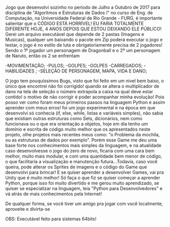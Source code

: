 Jogo que desenvolvi sozinho no período de Julho a Outubro de 2017 para disciplina de "Algoritmos e Estruturas de Dados I" no curso de Eng. de Computação, na Universidade Federal de Rio Grande - FURG, é importante salientar que o CÓDIGO ESTÁ HORRÍVEL! EU FARIA TOTALMENTE DIFERENTE HOJE, 4 ANOS DEPOIS QUE ESTOU DEIXANDO ELE PÚBLICO! Gerei um arquivo executável que depende de 2 pastas (Imagens e Musicas), qualquer um baixando o pacote em Zip poderá executar o jogo e testar, o jogo é no estilo de luta e obrigatoriamente precisa de 2 jogadores! Sendo o 1º jogador um personagem de Dragonball e o 2º um personagem de Naruto, então os 2 se enfrentam

-MOVIMENTAÇÃO;
-PULOS;
-GOLPES;
-GOLPES
-CARREGADOS;
-HABILIDADES ;
-SELEÇÃO DE PERSONAGEM, MAPA, VIDA E DANO;

O jogo tem pouquíssimos Bugs, visto que foi feito em um nível bem baixo, o único que encontrei não foi corrigido! quando se altera o multiplicador de dano na tela de seleção o número extrapola a caixa na qual deve estar contido! o motivo de não corrigir é poder acompanhar minha evolução! Pois posso ver como foram meus primeiros passos na linguagem Python e assim aprender com meus erros! foi um jogo experimental e na época em que desenvolvi só conhecia (if, else, while, listas e variáveis simples), não sabia que existiam outras estruturas como Sets, dicionários, nem como funcionava ou o que era orientação a objetos, hoje em dia tenho um domínio e escrita de código muito melhor que os apresentados neste projeto, olhe projetos mais recentes meus como: "o Problema da mochila, ou as estruturas de dados por exemplo". Porém esse Game me deu uma base forte nos conhecimentos mais simples da linguagem, e na atualidade caso desenvolvesse o jogo do zero de novo, ficaria com uma cara bem melhor, muito mais modular, e com uma quantidade bem menor de código, o que facilitaria a visualização e manutenção futura...Todavia, caso você queira, pode alterar os Sprites de imagens e o código do Game que desenvolvi para brincar! E se quiser aprender a desenvolver Games, vai pra Unity que é muito melhor! Só faça o que fiz se quiser começar a aprender Python, porque isso foi muito divertido e me gerou muito aprendizado, se quiser se especializar na linguagem, leia "Python para Desenvolvedores" e vá atrás de mais conhecimentos pela Internet!

De qualquer forma, se você tiver um amigo pra jogar com você localmente, aproveite e divirta-se

OBS: Executável feito para sistemas 64bits!
